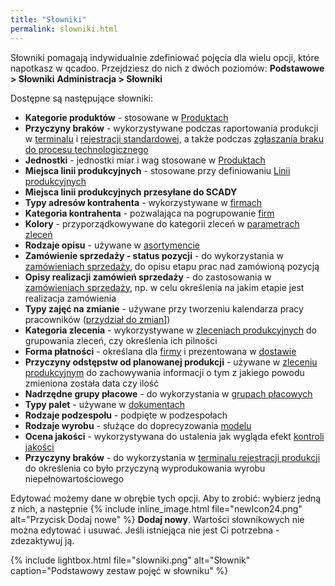 ```yaml
---
title: "Słowniki"
permalink: slowniki.html
---
```

Słowniki pomagają indywidualnie zdefiniować pojęcia dla wielu opcji, które napotkasz w qcadoo. Przejdziesz do nich z dwóch poziomów:
**Podstawowe > Słowniki**
**Administracja > Słowniki**

Dostępne są następujące słowniki:

- **Kategorie produktów** - stosowane w [Produktach](/produkty)
- **Przyczyny braków** - wykorzystywane podczas raportowania produkcji w [terminalu](/terminal) i [rejestracji standardowej](/rejestracja-produkcji), a także podczas [zgłaszania braku do procesu technologicznego](/procesy-technologiczne-zlecenia.html#zgłoszenie-braku-do-procesu)
- **Jednostki** - jednostki miar i wag stosowane w [Produktach](/produkty)
- **Miejsca linii produkcyjnych** - stosowane przy definiowaniu [Linii produkcyjnych](/linie-produkcyjne)
- **Miejsca linii produkcyjnych przesyłane do SCADY**
- **Typy adresów kontrahenta** - wykorzystywane w [firmach](/firmy)
- **Kategoria kontrahenta** - pozwalająca na pogrupowanie [firm](/firmy)
- **Kolory** - przyporządkowywane do kategorii zleceń w [parametrach zleceń](/parametry-zlecen.html#kategorie-zleceń)
- **Rodzaje opisu** - używane w [asortymencie](/asortymenty)
- **Zamówienie sprzedaży - status pozycji** - do wykorzystania w [zamówieniach sprzedaży](/zlecenia-nadrzedne), do opisu etapu prac nad zamówioną pozycją
- **Opisy realizacji zamówień sprzedaży** - do zastosowania w [zamówieniach sprzedaży](/zlecenia-nadrzedne), np. w celu określenia na jakim etapie jest realizacja zamówienia
- **Typy zajęć na zmianie** - używane przy tworzeniu kalendarza pracy pracowników ([przydział do zmian](/przydzial-do-zmian)])
- **Kategoria zlecenia** - wykorzystywane w [zleceniach produkcyjnych](/zlecenia-produkcyjne) do grupowania zleceń, czy określenia ich pilności
- **Forma płatności** - określana dla [firmy](/firmy) i prezentowana w [dostawie](/dostawy)
- **Przyczyny odstępstw od planowanej produkcji** - używane w [zleceniu produkcyjnym](/zlecenia-produkcyjne) do zachowywania informacji o tym z jakiego powodu zmieniona została data czy ilość 
- **Nadrzędne grupy płacowe** - do wykorzystania w [grupach płacowych](/grupy-placowe)
- **Typy palet** - używane w [dokumentach](/dokumenty)
- **Rodzaje podzespołu** - podpięte w podzespołach
- **Rodzaje wyrobu** - służące do doprecyzowania [modelu](/modele)
- **Ocena jakości** - wykorzystywana do ustalenia jak wygląda efekt [kontroli jakości](/kontrola-jakosci)
- **Przyczyny braków** - do wykorzystania w [terminalu rejestracji produkcji](/terminal) do określenia co było przyczyną wyprodukowania wyrobu niepełnowartościowego 


Edytować możemy dane w obrębie tych opcji. Aby to zrobić: wybierz jedną z nich, a następnie {% include inline_image.html file="newIcon24.png" alt="Przycisk Dodaj nowe" %} **Dodaj nowy**. Wartości słownikowych nie można edytować i usuwać. Jeśli istniejąca nie jest Ci potrzebna - zdezaktywuj ją.

{% include lightbox.html file="slowniki.png" alt="Słownik" caption="Podstawowy zestaw pojęć w słowniku" %}  